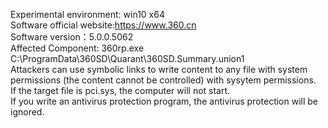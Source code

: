 Experimental environment: win10 x64   
Software official website:https://www.360.cn  
Software version：5.0.0.5062  
Affected Component: 360rp.exe  C:\ProgramData\360SD\Quarant\360SD.Summary.union1   
Attackers can use symbolic links to write content to any file with system permissions (the content cannot be controlled) with sysytem permissions.   
If the target file is pci.sys, the computer will not start.   
If you write an antivirus protection program, the antivirus protection will be ignored.    
